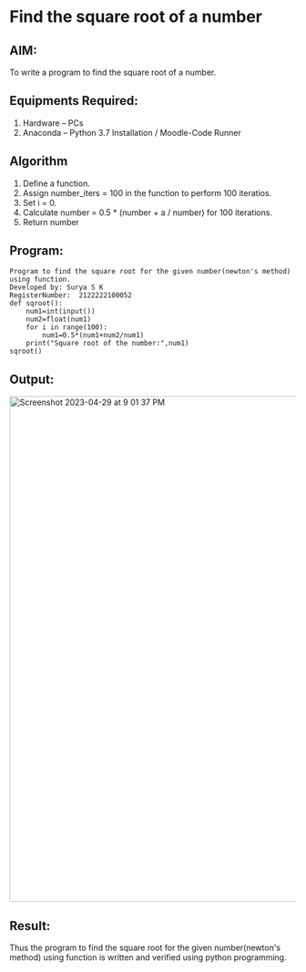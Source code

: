 # Find the square root of a number

## AIM:
To write a program to find the square root of a number.

## Equipments Required:
1. Hardware – PCs
2. Anaconda – Python 3.7 Installation / Moodle-Code Runner

## Algorithm
1. Define a function.
2. Assign number_iters = 100 in the function to perform 100 iteratios.
3. Set i = 0.
4. Calculate  number = 0.5 * (number + a / number) for 100 iterations.
5. Return number

## Program:
```
Program to find the square root for the given number(newton's method) using function.
Developed by: Surya S K
RegisterNumber:  2122222100052
def sqroot():
    num1=int(input())
    num2=float(num1)
    for i in range(100):
        num1=0.5*(num1+num2/num1)
    print("Square root of the number:",num1)
sqroot()
```

## Output:
<img width="887" alt="Screenshot 2023-04-29 at 9 01 37 PM" src="https://user-images.githubusercontent.com/127716537/235311670-a187c304-5a3e-40aa-8b73-4674058d5778.png">


## Result:
Thus the program to find the square root for the given number(newton's method) using function is written and verified using python programming.
